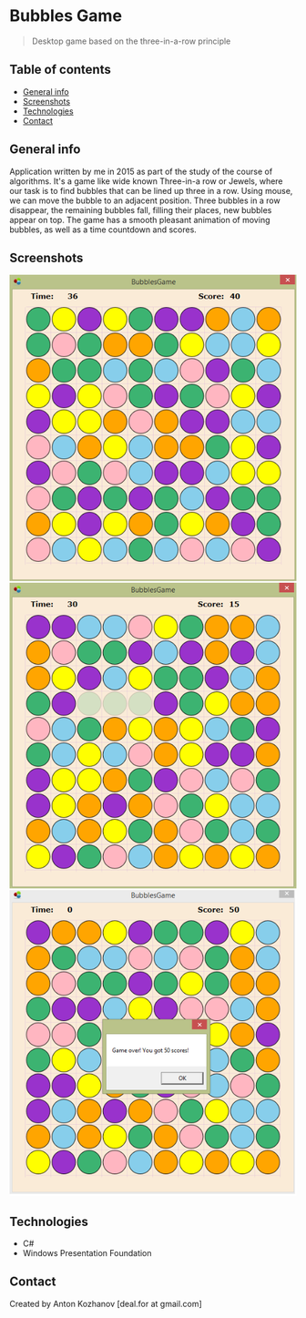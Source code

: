# Bubbles Game
> Desktop game based on the three-in-a-row principle

## Table of contents
* [General info](#general-info)
* [Screenshots](#screenshots)
* [Technologies](#technologies)
* [Contact](#contact)

## General info
Application written by me in 2015 as part of the study of the course of algorithms.
It's a game like wide known Three-in-a row or Jewels, where our task is to find bubbles that can be lined up three in a row.
Using mouse, we can move the bubble to an adjacent position. Three bubbles in a row disappear, the remaining bubbles fall, 
filling their places, new bubbles appear on top. The game has a smooth pleasant animation of moving bubbles, as well as a time countdown and scores.

## Screenshots
![1](./img/1.png)
![2](./img/2.png)
![3](./img/3.png)


## Technologies
* C#
* Windows Presentation Foundation

## Contact
Created by Anton Kozhanov [deal.for at gmail.com]
